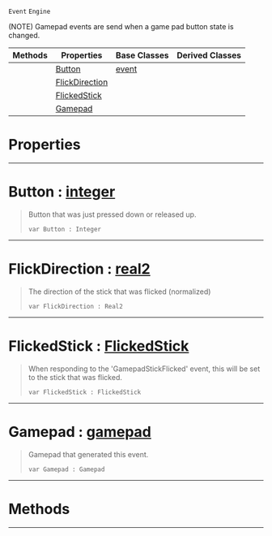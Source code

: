  `Event` `Engine`



(NOTE) Gamepad events are send when a game pad button state is changed.

|Methods|Properties|Base Classes|Derived Classes|
|---|---|---|---|
| |[ Button](https://github.com/ArendDanielek/ZeroDocsTest/blob/master/code_reference/class_reference/gamepadevent.markdown#button-zero-engine-docum)|[event](https://github.com/ArendDanielek/ZeroDocsTest/blob/master/code_reference/class_reference/event.markdown)| |
| |[ FlickDirection](https://github.com/ArendDanielek/ZeroDocsTest/blob/master/code_reference/class_reference/gamepadevent.markdown#flickdirection-zero-engi)| | |
| |[ FlickedStick](https://github.com/ArendDanielek/ZeroDocsTest/blob/master/code_reference/class_reference/gamepadevent.markdown#flickedstick-zero-engine)| | |
| |[ Gamepad](https://github.com/ArendDanielek/ZeroDocsTest/blob/master/code_reference/class_reference/gamepadevent.markdown#gamepad-zero-engine-docu)| | |


 #  Properties


---  
 #  Button : [integer](https://github.com/ArendDanielek/ZeroDocsTest/blob/master/code_reference/zilch_base_types/integer.markdown)

> Button that was just pressed down or released up.
> ``` lang=cpp, name=Zilch
> var Button : Integer


---  
 #  FlickDirection : [real2](https://github.com/ArendDanielek/ZeroDocsTest/blob/master/code_reference/zilch_base_types/real2.markdown)

> The direction of the stick that was flicked (normalized)
> ``` lang=cpp, name=Zilch
> var FlickDirection : Real2


---  
 #  FlickedStick : [FlickedStick](https://github.com/ArendDanielek/ZeroDocsTest/blob/master/code_reference/enum_reference.markdown#flickedstick)

> When responding to the 'GamepadStickFlicked' event, this will be set to the stick that was flicked.
> ``` lang=cpp, name=Zilch
> var FlickedStick : FlickedStick


---  
 #  Gamepad : [gamepad](https://github.com/ArendDanielek/ZeroDocsTest/blob/master/code_reference/class_reference/gamepad.markdown)

> Gamepad that generated this event.
> ``` lang=cpp, name=Zilch
> var Gamepad : Gamepad


---  
 #  Methods


---  
 
  
  
  
  
  
  
  

 